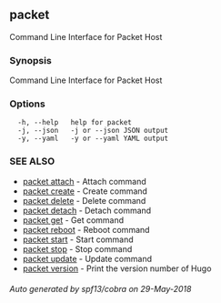 ## packet

Command Line Interface for Packet Host

### Synopsis

Command Line Interface for Packet Host

### Options

```
  -h, --help   help for packet
  -j, --json   -j or --json JSON output
  -y, --yaml   -y or --yaml YAML output
```

### SEE ALSO

* [packet attach](packet_attach.md)	 - Attach command
* [packet create](packet_create.md)	 - Create command
* [packet delete](packet_delete.md)	 - Delete command
* [packet detach](packet_detach.md)	 - Detach command
* [packet get](packet_get.md)	 - Get command
* [packet reboot](packet_reboot.md)	 - Reboot command
* [packet start](packet_start.md)	 - Start command
* [packet stop](packet_stop.md)	 - Stop command
* [packet update](packet_update.md)	 - Update command
* [packet version](packet_version.md)	 - Print the version number of Hugo

###### Auto generated by spf13/cobra on 29-May-2018

